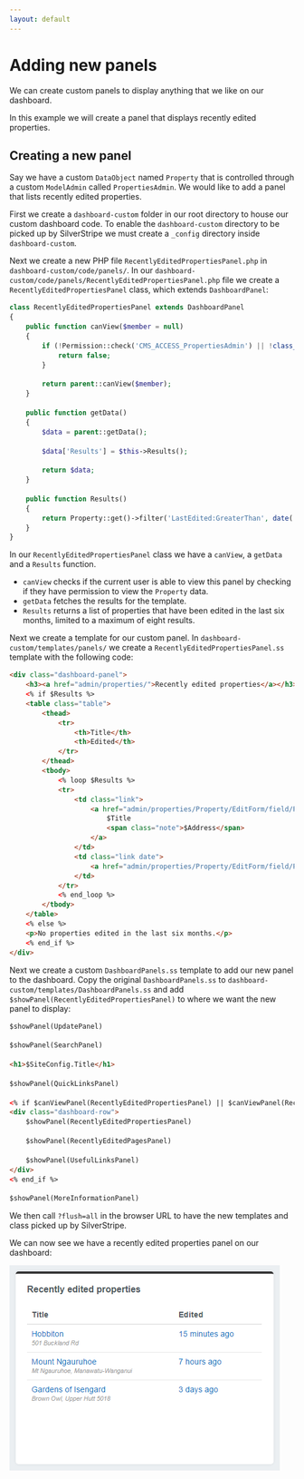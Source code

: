 ```yaml
---
layout: default
---
```


# Adding new panels

We can create custom panels to display anything that we like on our dashboard.

In this example we will create a panel that displays recently edited properties.

## Creating a new panel

Say we have a custom `DataObject` named `Property` that is controlled through a custom `ModelAdmin` called `PropertiesAdmin`. We would like to add a panel that lists recently edited properties.

First we create a `dashboard-custom` folder in our root directory to house our custom dashboard code. To enable the `dashboard-custom` directory to be picked up by SilverStripe we must create a `_config` directory inside `dashboard-custom`.

Next we create a new PHP file `RecentlyEditedPropertiesPanel.php` in `dashboard-custom/code/panels/`. In our `dashboard-custom/code/panels/RecentlyEditedPropertiesPanel.php` file we create a `RecentlyEditedPropertiesPanel` class, which extends `DashboardPanel`:

```php
class RecentlyEditedPropertiesPanel extends DashboardPanel
{
    public function canView($member = null)
    {
        if (!Permission::check('CMS_ACCESS_PropertiesAdmin') || !class_exists('Property')) {
            return false;
        }

        return parent::canView($member);
    }

    public function getData()
    {
        $data = parent::getData();

        $data['Results'] = $this->Results();

        return $data;
    }

    public function Results()
    {
        return Property::get()->filter('LastEdited:GreaterThan', date('c', strtotime('-6 months')))->sort('LastEdited DESC')->limit(8);
    }
}
```

In our `RecentlyEditedPropertiesPanel` class we have a `canView`, a `getData` and a `Results` function.

* `canView` checks if the current user is able to view this panel by checking if they have permission to view the `Property` data.
* `getData` fetches the results for the template.
* `Results` returns a list of properties that have been edited in the last six months, limited to a maximum of eight results.

Next we create a template for our custom panel. In `dashboard-custom/templates/panels/` we create a `RecentlyEditedPropertiesPanel.ss` template with the following code:

```html
<div class="dashboard-panel">
    <h3><a href="admin/properties/">Recently edited properties</a></h3>
    <% if $Results %>
    <table class="table">
        <thead>
            <tr>
                <th>Title</th>
                <th>Edited</th>
            </tr>
        </thead>
        <tbody>
            <% loop $Results %>
            <tr>
                <td class="link">
                    <a href="admin/properties/Property/EditForm/field/Property/item/{$ID}/edit">
                        $Title
                        <span class="note">$Address</span>
                    </a>
                </td>
                <td class="link date">
                    <a href="admin/properties/Property/EditForm/field/Property/item/{$ID}/edit">$LastEdited.Nice</a>
                </td>
            </tr>
            <% end_loop %>
        </tbody>
    </table>
    <% else %>
    <p>No properties edited in the last six months.</p>
    <% end_if %>
</div>
```

Next we create a custom `DashboardPanels.ss` template to add our new panel to the dashboard. Copy the original `DashboardPanels.ss` to `dashboard-custom/templates/DashboardPanels.ss` and add `$showPanel(RecentlyEditedPropertiesPanel)` to where we want the new panel to display:

```html
$showPanel(UpdatePanel)

$showPanel(SearchPanel)

<h1>$SiteConfig.Title</h1>

$showPanel(QuickLinksPanel)

<% if $canViewPanel(RecentlyEditedPropertiesPanel) || $canViewPanel(RecentlyEditedPagesPanel) || $canViewPanel(UsefulLinksPanel) %>
<div class="dashboard-row">
	$showPanel(RecentlyEditedPropertiesPanel)

	$showPanel(RecentlyEditedPagesPanel)

	$showPanel(UsefulLinksPanel)
</div>
<% end_if %>

$showPanel(MoreInformationPanel)
```

We then call `?flush=all` in the browser URL to have the new templates and class picked up by SilverStripe.

We can now see we have a recently edited properties panel on our dashboard:

![Dashboard module custom properties panel screenshot](images/dashboard-module-custom-properties-panel.png)
